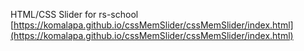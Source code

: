 HTML/CSS Slider for rs-school
[https://komalapa.github.io/cssMemSlider/cssMemSlider/index.html](https://komalapa.github.io/cssMemSlider/cssMemSlider/index.html)
